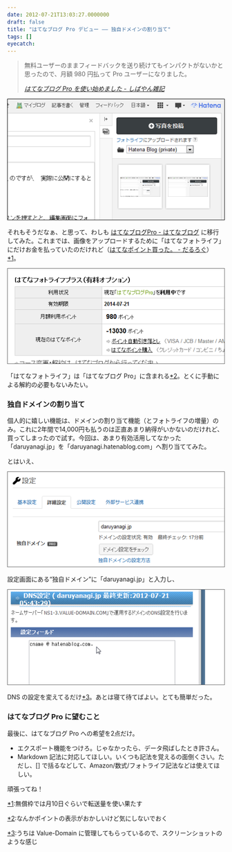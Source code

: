 ```yaml
---
date: 2012-07-21T13:03:27.0000000
draft: false
title: "はてなブログ Pro デビュー ―― 独自ドメインの割り当て"
tags: []
eyecatch: 
---
```


<blockquote cite="http://shiba-yan.hatenablog.jp/entry/20120718/1342597518">
<p>無料ユーザーのままフィードバックを送り続けてもインパクトがないかと思ったので、月額 980 円払って Pro ユーザーになりました。</p>

<cite><a href="http://shiba-yan.hatenablog.jp/entry/20120718/1342597518">&#x306F;&#x3066;&#x306A;&#x30D6;&#x30ED;&#x30B0; Pro &#x3092;&#x4F7F;&#x3044;&#x59CB;&#x3081;&#x307E;&#x3057;&#x305F; - &#x3057;&#x3070;&#x3084;&#x3093;&#x96D1;&#x8A18;</a></cite>
</blockquote>
<p><span itemscope itemtype="http://schema.org/Photograph"><img src="20111215202100.png" alt="f:id:daruyanagi:20111215202100p:plain" title="f:id:daruyanagi:20111215202100p:plain" class="hatena-fotolife" itemprop="image"></span></p><p>それもそうだなぁ、と思って、わしも <a href="http://blog.hatena.ne.jp/guide/pro">&#x306F;&#x3066;&#x306A;&#x30D6;&#x30ED;&#x30B0;Pro - &#x306F;&#x3066;&#x306A;&#x30D6;&#x30ED;&#x30B0;</a> に移行してみた。これまでは、画像をアップロードするために「はてなフォトライフ」にだけお金を払っていたのだけれど（<a href="https://blog.daruyanagi.jp/entry/2012/02/12/000201">&#x306F;&#x3066;&#x306A;&#x30DD;&#x30A4;&#x30F3;&#x30C8;&#x8CB7;&#x3063;&#x305F;&#x3002; - &#x3060;&#x308B;&#x308D;&#x3050;</a>）<a href="#f-df49ffbe" name="fn-df49ffbe" title="無償枠では月10日ぐらいで転送量を使い果たす">*1</a>。</p><p><span itemscope itemtype="http://schema.org/Photograph"><img src="20120721124844.png" alt="f:id:daruyanagi:20120721124844p:plain" title="f:id:daruyanagi:20120721124844p:plain" class="hatena-fotolife" itemprop="image"></span></p><p>「はてなフォトライフ」は「はてなブログ Pro」に含まれる<a href="#f-bd84fc7d" name="fn-bd84fc7d" title="なんかポイントの表示がおかしいけど気にしないでおく">*2</a>。とくに手動による解約の必要もないみたい。</p>

<div class="section">
<h3>独自ドメインの割り当て</h3>
<p>個人的に嬉しい機能は、ドメインの割り当て機能（とフォトライフの増量）のみ。これに2年間で14,000円も払うのは正直あまり納得がいかないのだけれど、買ってしまったので試す。今回は、あまり有効活用してなかった「daruyanagi.jp」を「daruyanagi.hatenablog.com」へ割り当ててみた。</p><p>とはいえ、</p><p><span itemscope itemtype="http://schema.org/Photograph"><img src="20120721125324.png" alt="f:id:daruyanagi:20120721125324p:plain" title="f:id:daruyanagi:20120721125324p:plain" class="hatena-fotolife" itemprop="image"></span></p><p>設定画面にある“独自ドメイン”に「daruyanagi.jp」と入力し、</p><p><span itemscope itemtype="http://schema.org/Photograph"><img src="20120721125533.png" alt="f:id:daruyanagi:20120721125533p:plain" title="f:id:daruyanagi:20120721125533p:plain" class="hatena-fotolife" itemprop="image"></span></p><p>DNS の設定を変えてるだけ<a href="#f-d135f108" name="fn-d135f108" title="うちは Value-Domain に管理してもらっているので、スクリーンショットのような感じ">*3</a>。あとは寝て待てばよい。とても簡単だった。</p>

</div>
<div class="section">
<h3>はてなブログ Pro に望むこと</h3>
<p>最後に、はてなブログ Pro への希望を2点だけ。</p>

<ul>
<li>エクスポート機能をつけろ。じゃなかったら、データ飛ばしたとき許さん。</li>
<li>Markdown 記法に対応してほしい。いくつも記法を覚えるの面倒くさい。ただし、[] で括るなどして、Amazon/数式/フォトライフ記法などは使えてほしい。</li>
</ul><p>頑張ってね！</p>

</div><div class="footnote">
<p class="footnote"><a href="#fn-df49ffbe" name="f-df49ffbe" class="footnote-number">*1</a><span class="footnote-delimiter">:</span><span class="footnote-text">無償枠では月10日ぐらいで転送量を使い果たす</span></p>
<p class="footnote"><a href="#fn-bd84fc7d" name="f-bd84fc7d" class="footnote-number">*2</a><span class="footnote-delimiter">:</span><span class="footnote-text">なんかポイントの表示がおかしいけど気にしないでおく</span></p>
<p class="footnote"><a href="#fn-d135f108" name="f-d135f108" class="footnote-number">*3</a><span class="footnote-delimiter">:</span><span class="footnote-text">うちは Value-Domain に管理してもらっているので、スクリーンショットのような感じ</span></p>
</div>